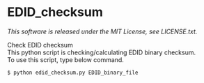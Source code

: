EDID_checksum
=============
_This software is released under the MIT License, see LICENSE.txt._

Check EDID checksum  
This python script is checking/calculating EDID binary checksum.  
To use this script, type below command.  
```  
$ python edid_checksum.py EDID_binary_file  
```
